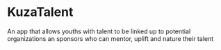 # KuzaTalent
An app that allows youths with talent to be linked up to potential organizations an sponsors who can mentor, uplift and nature their talent
